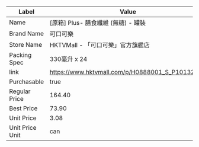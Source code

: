 | Label           | Value                                           |
| --------------- | ----------------------------------------------- |
| Name            | [原箱] Plus- 膳食纖維 (無糖) - 罐裝                       |
| Brand Name      | 可口可樂                                            |
| Store Name      | HKTVMall - 「可口可樂」官方旗艦店                          |
| Packing Spec    | 330毫升 x 24                                      |
| link            | https://www.hktvmall.com/p/H0888001_S_P10132277 |
| Purchasable     | true                                            |
| Regular Price   | 164.40                                          |
| Best Price      | 73.90                                           |
| Unit Price      | 3.08                                            |
| Unit Price Unit | can                                             |

